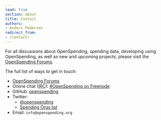 ```yaml
---
lead: true
section: about
title: Contact
authors:
- Anders Pedersen
redirect_from:
- /contact/
---
```


For all discussions about OpenSpending, spending data, developing
using OpenSpending, as well as new and upcoming projects, please visit
the [OpenSpending Forums](https://discuss.okfn.org/c/openspending).  

The full list of ways to get in touch:

* [OpenSpending Forums](https://discuss.okfn.org/c/openspending)
* Online chat (<abbr title="Internet Relay Chat">IRC</abbr>): [#OpenSpending on Freenode](http://webchat.freenode.net/?channels=openspending)
* GitHub: [openspending](https://github.com/openspending)
* Twitter: 
  * [&#64;openspending](https://twitter.com/openspending)
  * [Spending Orgs list](https://twitter.com/#!/openspending/spending-orgs)
* Email: `info@openspending.org`
